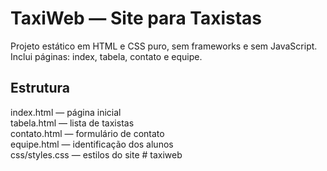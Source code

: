 # TaxiWeb — Site para Taxistas

Projeto estático em HTML e CSS puro, sem frameworks e sem JavaScript.
Inclui páginas: index, tabela, contato e equipe.

## Estrutura

index.html — página inicial  
tabela.html — lista de taxistas  
contato.html — formulário de contato  
equipe.html — identificação dos alunos  
css/styles.css — estilos do site
#   t a x i w e b  
 